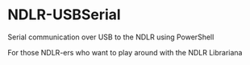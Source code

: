 # NDLR-USBSerial
Serial communication over USB to the NDLR using PowerShell

For those NDLR-ers who want to play around with the NDLR Librariana

